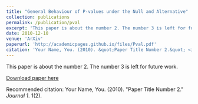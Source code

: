 ```yaml
---
title: "General Behaviour of P-values under the Null and Alternative"
collection: publications
permalink: /publication/pval
excerpt: 'This paper is about the number 2. The number 3 is left for future work.'
date: 2010-12-10
venue: 'ArXiv'
paperurl: 'http://academicpages.github.io/files/Pval.pdf'
citation: 'Your Name, You. (2010). &quot;Paper Title Number 2.&quot; <i>Journal 1</i>. 1(2).'
---
```

This paper is about the number 2. The number 3 is left for future work.

[Download paper here](http://academicpages.github.io/files/pval.pdf)

Recommended citation: Your Name, You. (2010). "Paper Title Number 2." <i>Journal 1</i>. 1(2).
